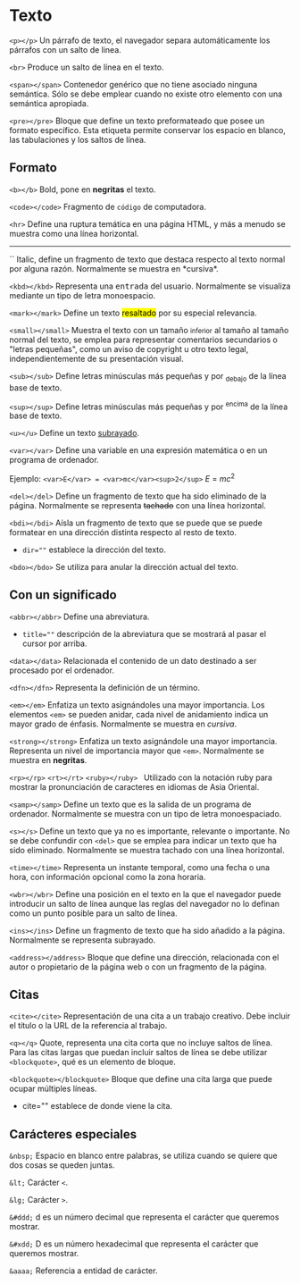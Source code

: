 # Texto

`<p></p>` Un párrafo de texto, el navegador separa automáticamente los párrafos con un salto de linea.

`<br>` Produce un salto de línea en el texto.

`<span></span>` Contenedor genérico que no tiene asociado ninguna semántica. Sólo se debe emplear cuando no existe otro elemento con una semántica apropiada.

`<pre></pre>` Bloque que define un texto preformateado que posee un formato específico. Esta etiqueta permite conservar los espacio en blanco, las tabulaciones y los saltos de línea.

## Formato

`<b></b>` Bold, pone en **negritas** el texto.

`<code></code>` Fragmento de <code>código</code> de computadora.

`<hr>` Define una ruptura temática en una página HTML, y más a menudo se muestra como una línea horizontal.

<hr>
`<i></i>` Italic, define un fragmento de texto que destaca respecto al texto normal por alguna razón. Normalmente se muestra en *cursiva*.

`<kbd></kbd>` Representa una <kbd>entrada</kbd> del usuario. Normalmente se visualiza mediante un tipo de letra monoespacio.

`<mark></mark>` Define un texto <mark>resaltado</mark> por su especial relevancia.

`<small></small>` Muestra el texto con un tamaño <small>inferior</small> al tamaño al tamaño normal del texto, se emplea para representar comentarios secundarios o "letras pequeñas", como un aviso de copyright u otro texto legal, independientemente de su presentación visual.

`<sub></sub>` Define letras minúsculas más pequeñas y por <sub>debajo</sub> de la línea base de texto.

`<sup></sup>` Define letras minúsculas más pequeñas y por <sup>encima</sup> de la línea base de texto.

`<u></u>` Define un texto <u>subrayado</u>.

`<var></var>` Define una variable en una expresión matemática o en un programa de ordenador.

Ejemplo: `<var>E</var> = <var>mc</var><sup>2</sup>` <var>E</var> = <var>mc</var><sup>2</sup> 

`<del></del>` Define un fragmento de texto que ha sido eliminado de la página. Normalmente se representa <del>tachado</del> con una línea horizontal.

`<bdi></bdi>` Aísla un fragmento de texto que se puede que se puede formatear en una dirección distinta respecto al resto de texto.

- `dir=""` establece la dirección del texto. 

`<bdo></bdo>` Se utiliza para anular la dirección actual del texto.

## Con un significado

`<abbr></abbr>` Define una abreviatura.

- `title=""` descripción de la abreviatura que se mostrará al pasar el cursor por arriba.

`<data></data>` Relacionada el contenido de un dato destinado a ser procesado por el ordenador.

`<dfn></dfn>` Representa la definición de un término.

`<em></em>` Enfatiza un texto asignándoles una mayor importancia. Los elementos `<em>` se pueden anidar, cada nivel de anidamiento indica un mayor grado de énfasis. Normalmente se muestra en *cursiva*.  

`<strong></strong>` Enfatiza un texto asignándole una mayor importancia. Representa un nivel de importancia mayor que `<em>`. Normalmente se muestra en **negritas**.

`<rp></rp>` `<rt></rt>` `<ruby></ruby> ` Utilizado con la notación ruby para mostrar la pronunciación de caracteres en idiomas de Asia Oriental.

`<samp></samp>` Define un texto que es la salida de un programa de ordenador. Normalmente se muestra con un tipo de letra monoespaciado.

`<s></s>` Define un texto que ya no es importante, relevante o importante. No se debe confundir con `<del>` que se emplea para indicar un texto que ha sido eliminado. Normalmente se muestra tachado con una línea horizontal. 

`<time></time>` Representa un instante temporal, como una fecha o una hora, con información opcional como la zona horaria.

`<wbr></wbr>` Define una posición en el texto en la que el navegador puede introducir un salto de línea aunque las reglas del navegador no lo definan como un punto posible para un salto de línea.

`<ins></ins>` Define un fragmento de texto que ha sido añadido a la página. Normalmente se representa subrayado.

`<address></address>` Bloque que define una dirección, relacionada con el autor o propietario de la página web o con un fragmento de la página.

## Citas

`<cite></cite>` Representación de una cita a un trabajo creativo. Debe incluir el título o la URL de la referencia al trabajo.

`<q></q>` Quote, representa una cita corta que no incluye saltos de línea. Para las citas largas que puedan incluir saltos de línea se debe utilizar `<blockquote>`, qué es un elemento de bloque. 

`<blockquote></blockquote>` Bloque que define una cita larga que puede ocupar múltiples líneas.

- cite="" establece de donde viene la cita.

## Carácteres especiales

`&nbsp;` Espacio en blanco entre palabras, se utiliza cuando se quiere que dos cosas se queden juntas.

`&lt;` Carácter `<`.

`&lg;` Carácter `>`.

`&#ddd;` d es un número decimal que representa el carácter que queremos mostrar.

`&#xdd;` D es un número hexadecimal que representa el carácter que queremos mostrar.

`&aaaa;` Referencia a entidad de carácter.

 

 